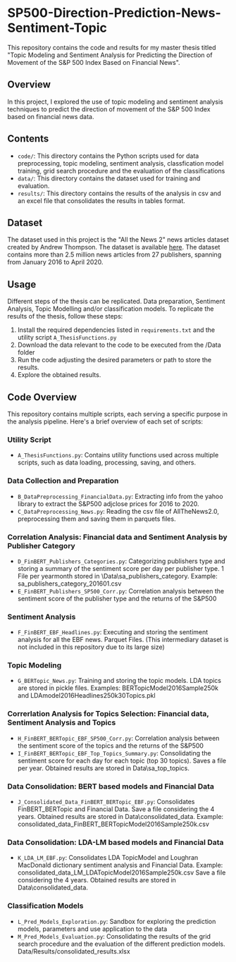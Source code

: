 # SP500-Direction-Prediction-News-Sentiment-Topic

This repository contains the code and results for my master thesis titled "Topic Modeling and Sentiment Analysis for Predicting the Direction of Movement of the S&P 500 Index Based on Financial News".

## Overview

In this project, I explored the use of topic modeling and sentiment analysis techniques to predict the direction of movement of the S&P 500 Index based on financial news data.

## Contents

- `code/`: This directory contains the Python scripts used for data preprocessing, topic modeling, sentiment analysis, classfication model training, grid search procedure and the evaluation of the classifications
- `data/`: This directory contains the dataset used for training and evaluation.
- `results/`: This directory contains the results of the analysis in csv and an excel file that consolidates the results in tables format.


## Dataset
The dataset used in this project is the "All the News 2" news articles dataset created by Andrew Thompson. The dataset is available [here](https://components.one/datasets/all-the-news-2-news-articles-dataset). The dataset contains more than 2.5 million news articles from 27 publishers, spanning from January 2016 to April 2020.

## Usage

Different steps of the thesis can  be replicated. Data preparation, Sentiment Analysis, Topic Modelling and/or classification models. To replicate the results of the thesis, follow these steps:

1. Install the required dependencies listed in `requirements.txt` and the utility script `A_ThesisFunctions.py`
2. Download the data relevant to the code to be executed from the /Data folder
3. Run the code adjusting the desired parameters or path to store the results.
4. Explore the obtained results.

## Code Overview
This repository contains multiple scripts, each serving a specific purpose in the analysis pipeline. Here's a brief overview of each set of scripts:

### Utility Script
- `A_ThesisFunctions.py`: Contains utility functions used across multiple scripts, such as data loading, processing, saving, and others.

### Data Collection and Preparation
- `B_DataPreprocessing_FinancialData.py`: Extracting info from the yahoo library to extract the S&P500 adjclose prices for 2016 to 2020.
- `C_DataPreprocessing_News.py`: Reading the csv file of AllTheNews2.0, preprocessing them and saving them in parquets files.

### Correlation Analysis: Financial data and Sentiment Analysis by Publisher Category 
- `D_FinBERT_Publishers_Categories.py`: Categorizing publishers type and storing a summary of the sentiment score per day per publisher type. 1 File per yearmonth stored in \Data\sa_publishers_category. Example: sa_publishers_category_201601.csv
- `E_FinBERT_Publishers_SP500_Corr.py`: Correlation analysis between the sentiment score of the publisher type and the returns of the S&P500

### Sentiment Analysis
- `F_FinBERT_EBF_Headlines.py`: Executing and storing the sentiment analysis for all the EBF news. Parquet Files. (This intermediary dataset is not included in this repository due to its large size)

### Topic Modeling
- `G_BERTopic_News.py`: Training and storing the topic models. LDA topics are stored in pickle files. Examples: BERTopicModel2016Sample250k and LDAmodel2016Headlines250k30Topics.pkl

### Correrlation Analysis for Topics Selection: Financial data, Sentiment Analysis and Topics 
- `H_FinBERT_BERTopic_EBF_SP500_Corr.py`: Correlation analysis between the sentiment score of the topics and the returns of the S&P500
- `I_FinBERT_BERTopic_EBF_Top_Topics_Summary.py`: Consolidating the sentiment score for each day for each topic (top 30 topics). Saves a file per year. Obtained results are stored in Data\sa_top_topics.

### Data Consolidation: BERT based models and Financial Data
- `J_Consolidated_Data_FinBERT_BERTopic_EBF.py`: Consolidates FinBERT_BERTopic and Financial Data. Save a file considering the 4 years. Obtained results are stored in 
 Data\consolidated_data. Example: consolidated_data_FinBERT_BERTopicModel2016Sample250k.csv

### Data Consolidation: LDA-LM based models and Financial Data
- `K_LDA_LM_EBF.py`: Consolidates LDA TopicModel and Loughran MacDonald dictionary sentiment analysis and Financial Data. Example: consolidated_data_LM_LDATopicModel2016Sample250k.csv Save a file considering the 4 years. Obtained results are stored in Data\consolidated_data.

### Classification Models
- `L_Pred_Models_Exploration.py`: Sandbox for exploring the prediction models, parameters and use application to the data
- `M_Pred_Models_Evaluation.py`: Consolidating the results of the grid search procedure and the evaluation of the different prediction models. Data/Results/consolidated_results.xlsx

